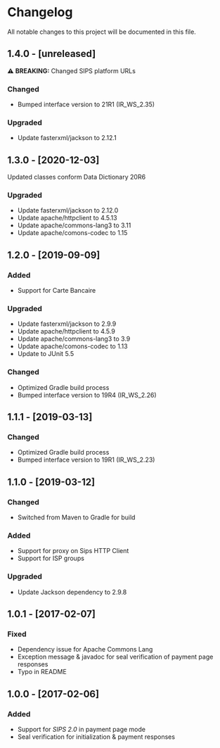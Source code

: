 # Changelog
All notable changes to this project will be documented in this file.

## 1.4.0 - [unreleased]
:warning: **BREAKING:** Changed SIPS platform URLs

### Changed
- Bumped interface version to 21R1 (IR_WS_2.35)

### Upgraded
- Update fasterxml/jackson to 2.12.1

## 1.3.0 - [2020-12-03]
Updated classes conform Data Dictionary 20R6


### Upgraded
- Update fasterxml/jackson to 2.12.0
- Update apache/httpclient to 4.5.13
- Update apache/commons-lang3 to 3.11
- Update apache/comons-codec to 1.15

## 1.2.0 - [2019-09-09]
### Added
- Support for Carte Bancaire

### Upgraded
- Update fasterxml/jackson to 2.9.9
- Update apache/httpclient to 4.5.9
- Update apache/commons-lang3 to 3.9
- Update apache/comons-codec to 1.13
- Update to JUnit 5.5

### Changed
- Optimized Gradle build process
- Bumped interface version to 19R4 (IR_WS_2.26)

## 1.1.1 - [2019-03-13]

### Changed
- Optimized Gradle build process
- Bumped interface version to 19R1 (IR_WS_2.23)

## 1.1.0 - [2019-03-12]

### Changed
- Switched from Maven to Gradle for build

### Added
- Support for proxy on Sips HTTP Client
- Support for ISP groups

### Upgraded
- Update Jackson dependency to 2.9.8

## 1.0.1 - [2017-02-07]

### Fixed
- Dependency issue for Apache Commons Lang
- Exception message & javadoc for seal verification of payment page responses
- Typo in README

## 1.0.0 - [2017-02-06]

### Added
- Support for _SIPS 2.0_ in payment page mode
- Seal verification for initialization & payment responses
